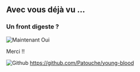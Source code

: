## Avec vous déjà vu ...

### Un front digeste ?

![Maintenant Oui](/images/maintenant-oui.png)

Merci !!

![Github](/images/github-mark.png) https://github.com/Patouche/young-blood